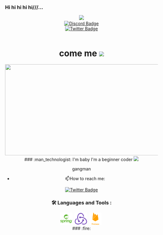 ### Hi hi hi hi hi///...
<div id="header" align="center">
<img src="https://giphy.com/clips/GoattaBeMe-have-a-great-day-fun-goat-hi-YVYG8e6uSmz63AYEnC" width="300"/>
</div>
<div id="badges">
</a>
<div id="header" align="center"> 
<a href="https://discord.com/channels/">
<img src="https://media.giphy.com/media/l4Ki4biBSwhjyrS48/giphy.gif" alt="Discord Badge"/>
</a>
<div id="header" align="center">   
<a href="https://twitter.com/">
<img src="https://media.giphy.com/media/PqRmwElPw2SjU5D8ro/giphy.gif" alt="Twitter Badge"/>
</a>
</div>
<img src="https://media.giphy.com/media/QOw2ru3IGsrHheJ0XG/giphy.gif" alt=""/>
<h1>
  come me
<img src="https://media.giphy.com/media/M90mJvfWfd5mbUuULX/giphy.gif" width="30px"/>
</h1>
<div align="center">
<img src="https://media.giphy.com/media/XkOSv4B3owKeMi4rUc/giphy.gif" width="600" height="300"/>
</div>
### :man_technologist: I'm baby
I'm   a   beginner   coder <img src="https://media.giphy.com/media/OM5mouhfdIfF9nHx1s/giphy.gif" width="30"> 

gangman

  - :mailbox:How to reach me: 
<a href="https://twitter.com/">
<img src="https://img.shields.io/badge/Twitter-blue?style=for-the-badge&logo=twitter&logoColor=white" alt="Twitter Badge"/>
</a>

  ### :hammer_and_wrench: Languages and Tools :
  <div>
  <img src="https://github.com/devicons/devicon/blob/master/icons/spring/spring-original-wordmark.svg" title="Spring" alt="Spring" width="40" height="40"/>&nbsp;
  <img src="https://github.com/devicons/devicon/blob/master/icons/redux/redux-original.svg" title="Redux" alt="Redux " width="40" height="40"/>&nbsp;
  <img src="https://github.com/devicons/devicon/blob/master/icons/firebase/firebase-plain-wordmark.svg" title="Firebase" alt="Firebase" width="40" height="40"/>&nbsp;
  </div> 
  ### :fire: 
